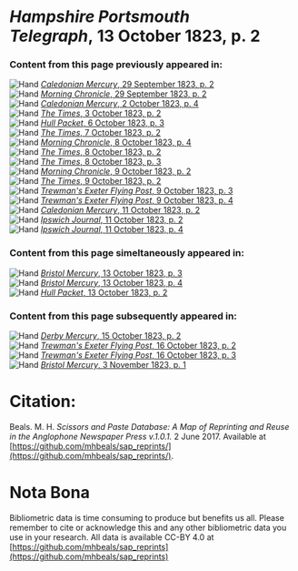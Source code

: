 # *Hampshire Portsmouth Telegraph*, 13 October 1823, p. 2  
  
### Content from this page previously appeared in:  
![Hand](http://scissorsandpaste.net/wp-content/uploads/2017/06/smallhandpointer.png) [*Caledonian Mercury*, 29 September 1823, p. 2](https://mhbeals.github.io/sap_html/Caledonian-Mercury/Caledonian-Mercury-29-September-1823-p-2)  
![Hand](http://scissorsandpaste.net/wp-content/uploads/2017/06/smallhandpointer.png) [*Morning Chronicle*, 29 September 1823, p. 2](https://mhbeals.github.io/sap_html/Morning-Chronicle/Morning-Chronicle-29-September-1823-p-2)  
![Hand](http://scissorsandpaste.net/wp-content/uploads/2017/06/smallhandpointer.png) [*Caledonian Mercury*, 2 October 1823, p. 4](https://mhbeals.github.io/sap_html/Caledonian-Mercury/Caledonian-Mercury-2-October-1823-p-4)  
![Hand](http://scissorsandpaste.net/wp-content/uploads/2017/06/smallhandpointer.png) [*The Times*, 3 October 1823, p. 2](https://mhbeals.github.io/sap_html/The-Times/The-Times-3-October-1823-p-2)  
![Hand](http://scissorsandpaste.net/wp-content/uploads/2017/06/smallhandpointer.png) [*Hull Packet*, 6 October 1823, p. 3](https://mhbeals.github.io/sap_html/Hull-Packet/Hull-Packet-6-October-1823-p-3)  
![Hand](http://scissorsandpaste.net/wp-content/uploads/2017/06/smallhandpointer.png) [*The Times*, 7 October 1823, p. 2](https://mhbeals.github.io/sap_html/The-Times/The-Times-7-October-1823-p-2)  
![Hand](http://scissorsandpaste.net/wp-content/uploads/2017/06/smallhandpointer.png) [*Morning Chronicle*, 8 October 1823, p. 4](https://mhbeals.github.io/sap_html/Morning-Chronicle/Morning-Chronicle-8-October-1823-p-4)  
![Hand](http://scissorsandpaste.net/wp-content/uploads/2017/06/smallhandpointer.png) [*The Times*, 8 October 1823, p. 2](https://mhbeals.github.io/sap_html/The-Times/The-Times-8-October-1823-p-2)  
![Hand](http://scissorsandpaste.net/wp-content/uploads/2017/06/smallhandpointer.png) [*The Times*, 8 October 1823, p. 3](https://mhbeals.github.io/sap_html/The-Times/The-Times-8-October-1823-p-3)  
![Hand](http://scissorsandpaste.net/wp-content/uploads/2017/06/smallhandpointer.png) [*Morning Chronicle*, 9 October 1823, p. 2](https://mhbeals.github.io/sap_html/Morning-Chronicle/Morning-Chronicle-9-October-1823-p-2)  
![Hand](http://scissorsandpaste.net/wp-content/uploads/2017/06/smallhandpointer.png) [*The Times*, 9 October 1823, p. 2](https://mhbeals.github.io/sap_html/The-Times/The-Times-9-October-1823-p-2)  
![Hand](http://scissorsandpaste.net/wp-content/uploads/2017/06/smallhandpointer.png) [*Trewman's Exeter Flying Post*, 9 October 1823, p. 3](https://mhbeals.github.io/sap_html/Trewman's-Exeter-Flying-Post/Trewman's-Exeter-Flying-Post-9-October-1823-p-3)  
![Hand](http://scissorsandpaste.net/wp-content/uploads/2017/06/smallhandpointer.png) [*Trewman's Exeter Flying Post*, 9 October 1823, p. 4](https://mhbeals.github.io/sap_html/Trewman's-Exeter-Flying-Post/Trewman's-Exeter-Flying-Post-9-October-1823-p-4)  
![Hand](http://scissorsandpaste.net/wp-content/uploads/2017/06/smallhandpointer.png) [*Caledonian Mercury*, 11 October 1823, p. 2](https://mhbeals.github.io/sap_html/Caledonian-Mercury/Caledonian-Mercury-11-October-1823-p-2)  
![Hand](http://scissorsandpaste.net/wp-content/uploads/2017/06/smallhandpointer.png) [*Ipswich Journal*, 11 October 1823, p. 2](https://mhbeals.github.io/sap_html/Ipswich-Journal/Ipswich-Journal-11-October-1823-p-2)  
![Hand](http://scissorsandpaste.net/wp-content/uploads/2017/06/smallhandpointer.png) [*Ipswich Journal*, 11 October 1823, p. 4](https://mhbeals.github.io/sap_html/Ipswich-Journal/Ipswich-Journal-11-October-1823-p-4)  
  
### Content from this page simeltaneously appeared in:  
![Hand](http://scissorsandpaste.net/wp-content/uploads/2017/06/smallhandpointer.png) [*Bristol Mercury*, 13 October 1823, p. 3](https://mhbeals.github.io/sap_html/Bristol-Mercury/Bristol-Mercury-13-October-1823-p-3)  
![Hand](http://scissorsandpaste.net/wp-content/uploads/2017/06/smallhandpointer.png) [*Bristol Mercury*, 13 October 1823, p. 4](https://mhbeals.github.io/sap_html/Bristol-Mercury/Bristol-Mercury-13-October-1823-p-4)  
![Hand](http://scissorsandpaste.net/wp-content/uploads/2017/06/smallhandpointer.png) [*Hull Packet*, 13 October 1823, p. 2](https://mhbeals.github.io/sap_html/Hull-Packet/Hull-Packet-13-October-1823-p-2)  
  
### Content from this page subsequently appeared in:  
![Hand](http://scissorsandpaste.net/wp-content/uploads/2017/06/smallhandpointer.png) [*Derby Mercury*, 15 October 1823, p. 2](https://mhbeals.github.io/sap_html/Derby-Mercury/Derby-Mercury-15-October-1823-p-2)  
![Hand](http://scissorsandpaste.net/wp-content/uploads/2017/06/smallhandpointer.png) [*Trewman's Exeter Flying Post*, 16 October 1823, p. 2](https://mhbeals.github.io/sap_html/Trewman's-Exeter-Flying-Post/Trewman's-Exeter-Flying-Post-16-October-1823-p-2)  
![Hand](http://scissorsandpaste.net/wp-content/uploads/2017/06/smallhandpointer.png) [*Trewman's Exeter Flying Post*, 16 October 1823, p. 3](https://mhbeals.github.io/sap_html/Trewman's-Exeter-Flying-Post/Trewman's-Exeter-Flying-Post-16-October-1823-p-3)  
![Hand](http://scissorsandpaste.net/wp-content/uploads/2017/06/smallhandpointer.png) [*Bristol Mercury*, 3 November 1823, p. 1](https://mhbeals.github.io/sap_html/Bristol-Mercury/Bristol-Mercury-3-November-1823-p-1)  


# Citation: 

Beals. M. H. *Scissors and Paste Database: A Map of Reprinting and Reuse in the Anglophone Newspaper Press v.1.0.1.* 2 June 2017. Available at [https://github.com/mhbeals/sap_reprints/](https://github.com/mhbeals/sap_reprints/). 

# Nota Bona

Bibliometric data is time consuming to produce but benefits us all. Please remember to cite or acknowledge this and any other bibliometric data you use in your research. All data is available CC-BY 4.0 at [https://github.com/mhbeals/sap_reprints](https://github.com/mhbeals/sap_reprints)